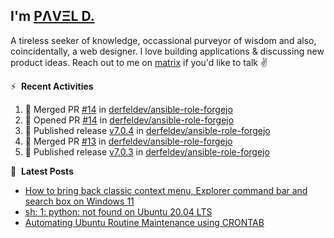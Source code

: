 ## I'm [PΛVΞL D.][homepage]

A tireless seeker of knowledge, occassional purveyor of wisdom and also, coincidentally, a web designer. I love building applications & discussing new product ideas. Reach out to me on [matrix][matrixto] if you'd like to talk ✌️


[homepage]: https://l.dimov.xyz/page?ref=github.com
[matrixto]: https://l.dimov.xyz/matrix?ref=github.com
[github]: https://l.dimov.xyz/github?ref=github.com

:zap: &nbsp;**Recent Activities**
  
<!--START_SECTION:activity-->
1. 🎉 Merged PR [#14](https://github.com/derfeldev/ansible-role-forgejo/pull/14) in [derfeldev/ansible-role-forgejo](https://github.com/derfeldev/ansible-role-forgejo)
2. 💪 Opened PR [#14](https://github.com/derfeldev/ansible-role-forgejo/pull/14) in [derfeldev/ansible-role-forgejo](https://github.com/derfeldev/ansible-role-forgejo)
3. 🚀 Published release [v7.0.4](https://github.com/derfeldev/ansible-role-forgejo/releases/tag/v7.0.4) in [derfeldev/ansible-role-forgejo](https://github.com/derfeldev/ansible-role-forgejo)
4. 🎉 Merged PR [#13](https://github.com/derfeldev/ansible-role-forgejo/pull/13) in [derfeldev/ansible-role-forgejo](https://github.com/derfeldev/ansible-role-forgejo)
5. 🚀 Published release [v7.0.3](https://github.com/derfeldev/ansible-role-forgejo/releases/tag/v7.0.3) in [derfeldev/ansible-role-forgejo](https://github.com/derfeldev/ansible-role-forgejo)
<!--END_SECTION:activity-->

📑 &nbsp;**Latest Posts**

<!-- DIMOV-POST-LIST:START -->
- [How to bring back classic context menu, Explorer command bar and search box on Windows 11](https://www.dimov.xyz/how-to-bring-back-classic-context-menu-explorer-command-bar-and-search-box-on-windows-11/)
- [sh: 1: python: not found on Ubuntu 20.04 LTS](https://www.dimov.xyz/sh-1-python-not-found/)
- [Automating Ubuntu Routine Maintenance using CRONTAB](https://www.dimov.xyz/automating-ubuntu-routine-maintenance-using-crontab/)
<!-- DIMOV-POST-LIST:END -->
